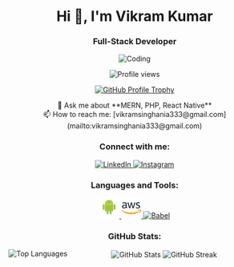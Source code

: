 <h1 align="center">Hi 👋, I'm Vikram Kumar</h1>
<h3 align="center">Full-Stack Developer</h3>

<p align="center">
  <img alt="Coding" width="400" src="https://tse2.mm.bing.net/th?id=OIP.cuMZ6JFYK2ksZJommjWd8AHaE7&pid=Api&P=0&h=180" />
</p>

<p align="center">
  <img src="https://komarev.com/ghpvc/?username=vikramfx&label=Profile%20views&color=0e75b6&style=flat" alt="Profile views" />
</p>

<p align="center">
  <a href="https://github.com/ryo-ma/github-profile-trophy">
    <img src="https://github-profile-trophy.vercel.app/?username=vikramfx" alt="GitHub Profile Trophy" />
  </a>
</p>

<p align="center">
  💬 Ask me about **MERN, PHP, React Native**<br/>
  📫 How to reach me: [vikramsinghania333@gmail.com](mailto:vikramsinghania333@gmail.com)
</p>

<h3 align="center">Connect with me:</h3>
<p align="center">
  <a href="https://linkedin.com/in/vikram-kumar01" target="_blank">
    <img src="https://raw.githubusercontent.com/rahuldkjain/github-profile-readme-generator/master/src/images/icons/Social/linked-in-alt.svg" alt="LinkedIn" height="30" width="40" />
  </a>
  <a href="https://instagram.com/vikram.fx" target="_blank">
    <img src="https://raw.githubusercontent.com/rahuldkjain/github-profile-readme-generator/master/src/images/icons/Social/instagram.svg" alt="Instagram" height="30" width="40" />
  </a>
</p>

<h3 align="center">Languages and Tools:</h3>
<p align="center">
  <a href="https://developer.android.com" target="_blank" rel="noreferrer">
    <img src="https://raw.githubusercontent.com/devicons/devicon/master/icons/android/android-original-wordmark.svg" alt="Android" width="40" height="40" />
  </a>
  <a href="https://aws.amazon.com" target="_blank" rel="noreferrer">
    <img src="https://raw.githubusercontent.com/devicons/devicon/master/icons/amazonwebservices/amazonwebservices-original-wordmark.svg" alt="AWS" width="40" height="40" />
  </a>
  <a href="https://babeljs.io/" target="_blank" rel="noreferrer">
    <img src="https://www.vectorlogo.zone/logos/babeljs/babeljs-icon.svg" alt="Babel" width="40" height="40" />
  </a>
  <!-- Add more icons as needed -->
</p>

<h3 align="center">GitHub Stats:</h3>
<p align="center">
  <img align="left" src="https://github-readme-stats.vercel.app/api/top-langs?username=vikramfx&show_icons=true&locale=en&layout=compact" alt="Top Languages" />
  <img align="center" src="https://github-readme-stats.vercel.app/api?username=vikramfx&show_icons=true&locale=en" alt="GitHub Stats" />
  <img align="center" src="https://github-readme-streak-stats.herokuapp.com/?user=vikramfx" alt="GitHub Streak" />
</p>
